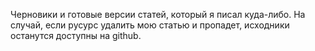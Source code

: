 Черновики и готовые версии статей, который я писал куда-либо. На случай, если русурс удалить мою статью и пропадет, исходники останутся доступны на github.